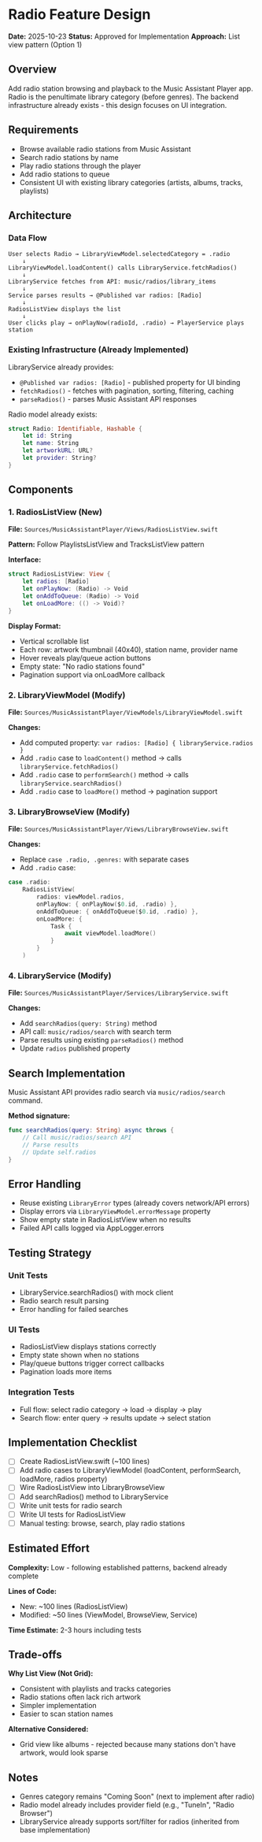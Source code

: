 # Radio Feature Design

**Date:** 2025-10-23
**Status:** Approved for Implementation
**Approach:** List view pattern (Option 1)

## Overview

Add radio station browsing and playback to the Music Assistant Player app. Radio is the penultimate library category (before genres). The backend infrastructure already exists - this design focuses on UI integration.

## Requirements

- Browse available radio stations from Music Assistant
- Search radio stations by name
- Play radio stations through the player
- Add radio stations to queue
- Consistent UI with existing library categories (artists, albums, tracks, playlists)

## Architecture

### Data Flow

```
User selects Radio → LibraryViewModel.selectedCategory = .radio
    ↓
LibraryViewModel.loadContent() calls LibraryService.fetchRadios()
    ↓
LibraryService fetches from API: music/radios/library_items
    ↓
Service parses results → @Published var radios: [Radio]
    ↓
RadiosListView displays the list
    ↓
User clicks play → onPlayNow(radioId, .radio) → PlayerService plays station
```

### Existing Infrastructure (Already Implemented)

LibraryService already provides:
- `@Published var radios: [Radio]` - published property for UI binding
- `fetchRadios()` - fetches with pagination, sorting, filtering, caching
- `parseRadios()` - parses Music Assistant API responses

Radio model already exists:
```swift
struct Radio: Identifiable, Hashable {
    let id: String
    let name: String
    let artworkURL: URL?
    let provider: String?
}
```

## Components

### 1. RadiosListView (New)

**File:** `Sources/MusicAssistantPlayer/Views/RadiosListView.swift`

**Pattern:** Follow PlaylistsListView and TracksListView pattern

**Interface:**
```swift
struct RadiosListView: View {
    let radios: [Radio]
    let onPlayNow: (Radio) -> Void
    let onAddToQueue: (Radio) -> Void
    let onLoadMore: (() -> Void)?
}
```

**Display Format:**
- Vertical scrollable list
- Each row: artwork thumbnail (40x40), station name, provider name
- Hover reveals play/queue action buttons
- Empty state: "No radio stations found"
- Pagination support via onLoadMore callback

### 2. LibraryViewModel (Modify)

**File:** `Sources/MusicAssistantPlayer/ViewModels/LibraryViewModel.swift`

**Changes:**
- Add computed property: `var radios: [Radio] { libraryService.radios }`
- Add `.radio` case to `loadContent()` method → calls `libraryService.fetchRadios()`
- Add `.radio` case to `performSearch()` method → calls `libraryService.searchRadios()`
- Add `.radio` case to `loadMore()` method → pagination support

### 3. LibraryBrowseView (Modify)

**File:** `Sources/MusicAssistantPlayer/Views/LibraryBrowseView.swift`

**Changes:**
- Replace `case .radio, .genres:` with separate cases
- Add `.radio` case:
```swift
case .radio:
    RadiosListView(
        radios: viewModel.radios,
        onPlayNow: { onPlayNow($0.id, .radio) },
        onAddToQueue: { onAddToQueue($0.id, .radio) },
        onLoadMore: {
            Task {
                await viewModel.loadMore()
            }
        }
    )
```

### 4. LibraryService (Modify)

**File:** `Sources/MusicAssistantPlayer/Services/LibraryService.swift`

**Changes:**
- Add `searchRadios(query: String)` method
- API call: `music/radios/search` with search term
- Parse results using existing `parseRadios()` method
- Update `radios` published property

## Search Implementation

Music Assistant API provides radio search via `music/radios/search` command.

**Method signature:**
```swift
func searchRadios(query: String) async throws {
    // Call music/radios/search API
    // Parse results
    // Update self.radios
}
```

## Error Handling

- Reuse existing `LibraryError` types (already covers network/API errors)
- Display errors via `LibraryViewModel.errorMessage` property
- Show empty state in RadiosListView when no results
- Failed API calls logged via AppLogger.errors

## Testing Strategy

### Unit Tests
- LibraryService.searchRadios() with mock client
- Radio search result parsing
- Error handling for failed searches

### UI Tests
- RadiosListView displays stations correctly
- Empty state shown when no stations
- Play/queue buttons trigger correct callbacks
- Pagination loads more items

### Integration Tests
- Full flow: select radio category → load → display → play
- Search flow: enter query → results update → select station

## Implementation Checklist

- [ ] Create RadiosListView.swift (~100 lines)
- [ ] Add radio cases to LibraryViewModel (loadContent, performSearch, loadMore, radios property)
- [ ] Wire RadiosListView into LibraryBrowseView
- [ ] Add searchRadios() method to LibraryService
- [ ] Write unit tests for radio search
- [ ] Write UI tests for RadiosListView
- [ ] Manual testing: browse, search, play radio stations

## Estimated Effort

**Complexity:** Low - following established patterns, backend already complete

**Lines of Code:**
- New: ~100 lines (RadiosListView)
- Modified: ~50 lines (ViewModel, BrowseView, Service)

**Time Estimate:** 2-3 hours including tests

## Trade-offs

**Why List View (Not Grid):**
- Consistent with playlists and tracks categories
- Radio stations often lack rich artwork
- Simpler implementation
- Easier to scan station names

**Alternative Considered:**
- Grid view like albums - rejected because many stations don't have artwork, would look sparse

## Notes

- Genres category remains "Coming Soon" (next to implement after radio)
- Radio model already includes provider field (e.g., "TuneIn", "Radio Browser")
- LibraryService already supports sort/filter for radios (inherited from base implementation)
